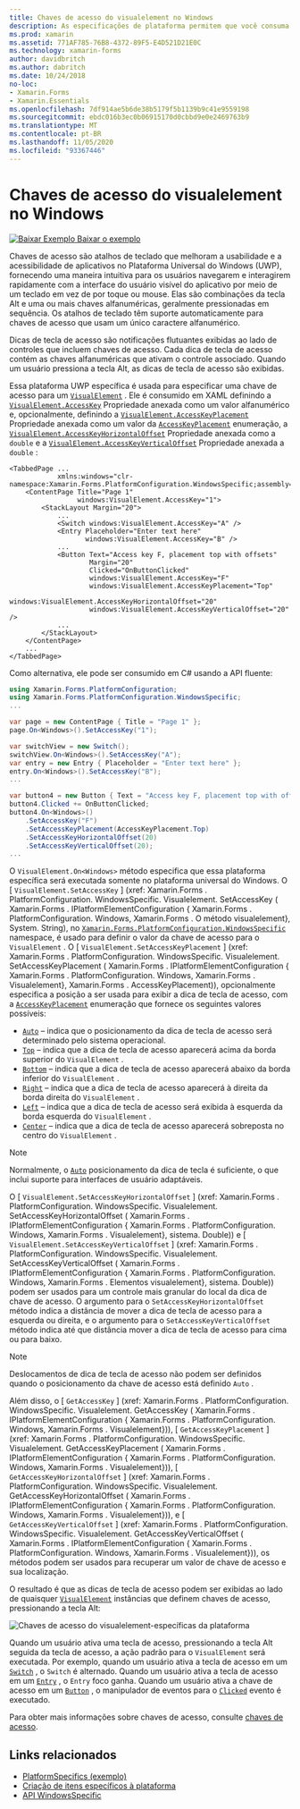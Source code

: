 ```yaml
---
title: Chaves de acesso do visualelement no Windows
description: As especificações de plataforma permitem que você consuma a funcionalidade que só está disponível em uma plataforma específica, sem implementar renderizadores ou efeitos personalizados. Este artigo explica como consumir a plataforma específica do Windows que especifica uma chave de acesso para um Visualelement.
ms.prod: xamarin
ms.assetid: 771AF785-76B8-4372-89F5-E4D521D21E0C
ms.technology: xamarin-forms
author: davidbritch
ms.author: dabritch
ms.date: 10/24/2018
no-loc:
- Xamarin.Forms
- Xamarin.Essentials
ms.openlocfilehash: 7df914ae5b6de38b5179f5b1139b9c41e9559198
ms.sourcegitcommit: ebdc016b3ec0b06915170d0cbbd9e0e2469763b9
ms.translationtype: MT
ms.contentlocale: pt-BR
ms.lasthandoff: 11/05/2020
ms.locfileid: "93367446"
---
```

# <a name="visualelement-access-keys-on-windows"></a>Chaves de acesso do visualelement no Windows

[![Baixar Exemplo](~/media/shared/download.png) Baixar o exemplo](/samples/xamarin/xamarin-forms-samples/userinterface-platformspecifics)

Chaves de acesso são atalhos de teclado que melhoram a usabilidade e a acessibilidade de aplicativos no Plataforma Universal do Windows (UWP), fornecendo uma maneira intuitiva para os usuários navegarem e interagirem rapidamente com a interface do usuário visível do aplicativo por meio de um teclado em vez de por toque ou mouse. Elas são combinações da tecla Alt e uma ou mais chaves alfanuméricas, geralmente pressionadas em sequência. Os atalhos de teclado têm suporte automaticamente para chaves de acesso que usam um único caractere alfanumérico.

Dicas de tecla de acesso são notificações flutuantes exibidas ao lado de controles que incluem chaves de acesso. Cada dica de tecla de acesso contém as chaves alfanuméricas que ativam o controle associado. Quando um usuário pressiona a tecla Alt, as dicas de tecla de acesso são exibidas.

Essa plataforma UWP específica é usada para especificar uma chave de acesso para um [`VisualElement`](xref:Xamarin.Forms.VisualElement) . Ele é consumido em XAML definindo a [`VisualElement.AccessKey`](xref:Xamarin.Forms.PlatformConfiguration.WindowsSpecific.VisualElement.AccessKeyProperty) Propriedade anexada como um valor alfanumérico e, opcionalmente, definindo a [`VisualElement.AccessKeyPlacement`](xref:Xamarin.Forms.PlatformConfiguration.WindowsSpecific.VisualElement.AccessKeyPlacementProperty) Propriedade anexada como um valor da [`AccessKeyPlacement`](xref:Xamarin.Forms.AccessKeyPlacement) enumeração, a [`VisualElement.AccessKeyHorizontalOffset`](xref:Xamarin.Forms.PlatformConfiguration.WindowsSpecific.VisualElement.AccessKeyHorizontalOffsetProperty) Propriedade anexada como a `double` e a [`VisualElement.AccessKeyVerticalOffset`](xref:Xamarin.Forms.PlatformConfiguration.WindowsSpecific.VisualElement.AccessKeyVerticalOffsetProperty) Propriedade anexada a `double` :

```xaml
<TabbedPage ...
            xmlns:windows="clr-namespace:Xamarin.Forms.PlatformConfiguration.WindowsSpecific;assembly=Xamarin.Forms.Core">
    <ContentPage Title="Page 1"
                 windows:VisualElement.AccessKey="1">
        <StackLayout Margin="20">
            ...
            <Switch windows:VisualElement.AccessKey="A" />
            <Entry Placeholder="Enter text here"
                   windows:VisualElement.AccessKey="B" />
            ...
            <Button Text="Access key F, placement top with offsets"
                    Margin="20"
                    Clicked="OnButtonClicked"
                    windows:VisualElement.AccessKey="F"
                    windows:VisualElement.AccessKeyPlacement="Top"
                    windows:VisualElement.AccessKeyHorizontalOffset="20"
                    windows:VisualElement.AccessKeyVerticalOffset="20" />
            ...
        </StackLayout>
    </ContentPage>
    ...
</TabbedPage>
```

Como alternativa, ele pode ser consumido em C# usando a API fluente:

```csharp
using Xamarin.Forms.PlatformConfiguration;
using Xamarin.Forms.PlatformConfiguration.WindowsSpecific;
...

var page = new ContentPage { Title = "Page 1" };
page.On<Windows>().SetAccessKey("1");

var switchView = new Switch();
switchView.On<Windows>().SetAccessKey("A");
var entry = new Entry { Placeholder = "Enter text here" };
entry.On<Windows>().SetAccessKey("B");
...

var button4 = new Button { Text = "Access key F, placement top with offsets", Margin = new Thickness(20) };
button4.Clicked += OnButtonClicked;
button4.On<Windows>()
    .SetAccessKey("F")
    .SetAccessKeyPlacement(AccessKeyPlacement.Top)
    .SetAccessKeyHorizontalOffset(20)
    .SetAccessKeyVerticalOffset(20);
...
```

O `VisualElement.On<Windows>` método especifica que essa plataforma específica será executada somente no plataforma universal do Windows. O [ `VisualElement.SetAccessKey` ] (xref: Xamarin.Forms . PlatformConfiguration. WindowsSpecific. Visualelement. SetAccessKey ( Xamarin.Forms . IPlatformElementConfiguration { Xamarin.Forms . PlatformConfiguration. Windows, Xamarin.Forms . O método visualelement}, System. String), no [`Xamarin.Forms.PlatformConfiguration.WindowsSpecific`](xref:Xamarin.Forms.PlatformConfiguration.WindowsSpecific) namespace, é usado para definir o valor da chave de acesso para o `VisualElement` . O [ `VisualElement.SetAccessKeyPlacement` ] (xref: Xamarin.Forms . PlatformConfiguration. WindowsSpecific. Visualelement. SetAccessKeyPlacement ( Xamarin.Forms . IPlatformElementConfiguration { Xamarin.Forms . PlatformConfiguration. Windows, Xamarin.Forms . Visualelement}, Xamarin.Forms . AccessKeyPlacement)), opcionalmente especifica a posição a ser usada para exibir a dica de tecla de acesso, com a [`AccessKeyPlacement`](xref:Xamarin.Forms.AccessKeyPlacement) enumeração que fornece os seguintes valores possíveis:

- [`Auto`](xref:Xamarin.Forms.AccessKeyPlacement.Auto) – indica que o posicionamento da dica de tecla de acesso será determinado pelo sistema operacional.
- [`Top`](xref:Xamarin.Forms.AccessKeyPlacement.Top) – indica que a dica de tecla de acesso aparecerá acima da borda superior do `VisualElement` .
- [`Bottom`](xref:Xamarin.Forms.AccessKeyPlacement.Bottom) – indica que a dica de tecla de acesso aparecerá abaixo da borda inferior do `VisualElement` .
- [`Right`](xref:Xamarin.Forms.AccessKeyPlacement.Right) – indica que a dica de tecla de acesso aparecerá à direita da borda direita do `VisualElement` .
- [`Left`](xref:Xamarin.Forms.AccessKeyPlacement.Left) – indica que a dica de tecla de acesso será exibida à esquerda da borda esquerda do `VisualElement` .
- [`Center`](xref:Xamarin.Forms.AccessKeyPlacement.Center) – indica que a dica de tecla de acesso aparecerá sobreposta no centro do `VisualElement` .

> [!NOTE]
> Normalmente, o [`Auto`](xref:Xamarin.Forms.AccessKeyPlacement.Auto) posicionamento da dica de tecla é suficiente, o que inclui suporte para interfaces de usuário adaptáveis.

O [ `VisualElement.SetAccessKeyHorizontalOffset` ] (xref: Xamarin.Forms . PlatformConfiguration. WindowsSpecific. Visualelement. SetAccessKeyHorizontalOffset ( Xamarin.Forms . IPlatformElementConfiguration { Xamarin.Forms . PlatformConfiguration. Windows, Xamarin.Forms . Visualelement}, sistema. Double)) e [ `VisualElement.SetAccessKeyVerticalOffset` ] (xref: Xamarin.Forms . PlatformConfiguration. WindowsSpecific. Visualelement. SetAccessKeyVerticalOffset ( Xamarin.Forms . IPlatformElementConfiguration { Xamarin.Forms . PlatformConfiguration. Windows, Xamarin.Forms . Elementos visualelement}, sistema. Double)) podem ser usados para um controle mais granular do local da dica de chave de acesso. O argumento para o `SetAccessKeyHorizontalOffset` método indica a distância de mover a dica de tecla de acesso para a esquerda ou direita, e o argumento para o `SetAccessKeyVerticalOffset` método indica até que distância mover a dica de tecla de acesso para cima ou para baixo.

>[!NOTE]
> Deslocamentos de dica de tecla de acesso não podem ser definidos quando o posicionamento da chave de acesso está definido `Auto` .

Além disso, o [ `GetAccessKey` ] (xref: Xamarin.Forms . PlatformConfiguration. WindowsSpecific. Visualelement. GetAccessKey ( Xamarin.Forms . IPlatformElementConfiguration { Xamarin.Forms . PlatformConfiguration. Windows, Xamarin.Forms . Visualelement})), [ `GetAccessKeyPlacement` ] (xref: Xamarin.Forms . PlatformConfiguration. WindowsSpecific. Visualelement. GetAccessKeyPlacement ( Xamarin.Forms . IPlatformElementConfiguration { Xamarin.Forms . PlatformConfiguration. Windows, Xamarin.Forms . Visualelement})), [ `GetAccessKeyHorizontalOffset` ] (xref: Xamarin.Forms . PlatformConfiguration. WindowsSpecific. Visualelement. GetAccessKeyHorizontalOffset ( Xamarin.Forms . IPlatformElementConfiguration { Xamarin.Forms . PlatformConfiguration. Windows, Xamarin.Forms . Visualelement})), e [ `GetAccessKeyVerticalOffset` ] (xref: Xamarin.Forms . PlatformConfiguration. WindowsSpecific. Visualelement. GetAccessKeyVerticalOffset ( Xamarin.Forms . IPlatformElementConfiguration { Xamarin.Forms . PlatformConfiguration. Windows, Xamarin.Forms . Visualelement})), os métodos podem ser usados para recuperar um valor de chave de acesso e sua localização.

O resultado é que as dicas de tecla de acesso podem ser exibidas ao lado de quaisquer [`VisualElement`](xref:Xamarin.Forms.VisualElement) instâncias que definem chaves de acesso, pressionando a tecla Alt:

![Chaves de acesso do visualelement-específicas da plataforma](visualelement-access-keys-images/visualelement-accesskeys.png "Chaves de acesso do visualelement-específicas da plataforma")

Quando um usuário ativa uma tecla de acesso, pressionando a tecla Alt seguida da tecla de acesso, a ação padrão para o `VisualElement` será executada. Por exemplo, quando um usuário ativa a tecla de acesso em um [`Switch`](xref:Xamarin.Forms.Switch) , o `Switch` é alternado. Quando um usuário ativa a tecla de acesso em um [`Entry`](xref:Xamarin.Forms.Entry) , o `Entry` foco ganha. Quando um usuário ativa a chave de acesso em um [`Button`](xref:Xamarin.Forms.Button) , o manipulador de eventos para o [`Clicked`](xref:Xamarin.Forms.Button.Clicked) evento é executado.

Para obter mais informações sobre chaves de acesso, consulte [chaves de acesso](/windows/uwp/design/input/access-keys#key-tip-positioning).

## <a name="related-links"></a>Links relacionados

- [PlatformSpecifics (exemplo)](/samples/xamarin/xamarin-forms-samples/userinterface-platformspecifics)
- [Criação de itens específicos à plataforma](~/xamarin-forms/platform/platform-specifics/index.md#creating-platform-specifics)
- [API WindowsSpecific](xref:Xamarin.Forms.PlatformConfiguration.WindowsSpecific)